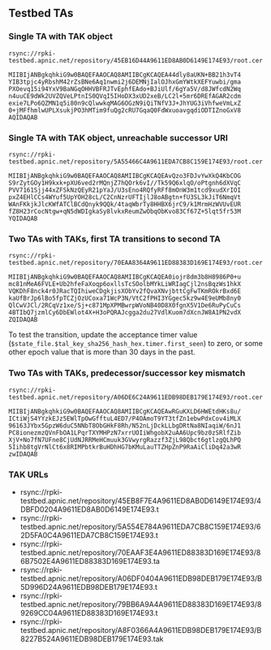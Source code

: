 ## Testbed TAs

### Single TA with TAK object

```
rsync://rpki-testbed.apnic.net/repository/45EB16D44A9611ED8AB0D6149E174E93/root.cer

MIIBIjANBgkqhkiG9w0BAQEFAAOCAQ8AMIIBCgKCAQEA44dly8aUKN+BB21h3vT4
YIB3tpjc4yRbshM42rZsBNe6Aq1nwmi2j6DEMNjIalOJhxGmYWtkXEFYuwbi/gma
PXOevq15i94YxV9BaNGqOHHVBFRJTvEphfEAdo+BJiUlf/6gYa5V/d8JWfcdN2Wq
n4uuCE9dWk2UVZQVeLPtnIS0QVqI5IHoDX3xUD2xeB/LC2l+5mr6DREfAGAR2cdm
exie7LPo6QZMN1q5i80n9cQlwwkqMAG6OGzN9iQiTNfV3J+JhYUG3iVhfweVmLxZ
0+jMFfhmlwUPLXsukjPO3hMTim9fuQg2cRU7GqaQ0FdWxuoavgqdiODTIZnoGxV8
AQIDAQAB
```

### Single TA with TAK object, unreachable successor URI

```
rsync://rpki-testbed.apnic.net/repository/5A55466C4A9611EDA7CB8C159E174E93/root.cer

MIIBIjANBgkqhkiG9w0BAQEFAAOCAQ8AMIIBCgKCAQEAvQzo3FDJvYwXkQ4KbCOG
S9rZytGOy1H9kxk+pXU6ved2rMQnjZ7hQOrk6vI//Tk59Q6xlqO/oPtgnh6dXVqC
PVV7161Sjj44xZFSkNzQEyR21pYaJ/U3sEno4RQfyRFf8mOnW3m1tcd9xudXrIOI
pxZ4EHlCCs4WYuf5UpYOH28cL/C2CnNzrUFTIjlJ8oABgtn+fU3SL3kJiT6NmqVt
WAnFKkjkJlcKWfATClBCdQnyk9QQk/4taqWbrTy8HHBX6jrC9/k1MrmHzWVUvEUR
fZ8H23rCocNtgw+qN5dWDIgkaSy8lvkxReumZwObqObKvo83Cf67Z+5lqt5fr53M
YQIDAQAB
```

### Two TAs with TAKs, first TA transitions to second TA

```
rsync://rpki-testbed.apnic.net/repository/70EAA8364A9611ED88383D169E174E93/root.cer

MIIBIjANBgkqhkiG9w0BAQEFAAOCAQ8AMIIBCgKCAQEA0iojr8dm3b8H8986P0+u
mc81nMeA6FVLE+Ub2hfeFaXoqp6oxllsTcSOolbMYkLiWRIagCjl2nsBqzWs1hkX
VQKDhF8nck4r0JRacTQIhiweCDgkjisXObYv2fQvaXNvjbttCgFwTKmROkrBxd6E
kaUfBrJp6lBo5fpTCZjOzUCoxa71WcP3N/VtC2fPHI3YGgec5kz9w4E9eUMb8ny0
QlCwVJCl/2RCqVz1xe/Sj+c871MpXPMBwrpWVoNB40D8X0fgnX5V1De6RuPyCuCs
4BTIbQ7jzmlCy6DbEWlot4X+H3oPQRAJcgga2du27VdlKuom7dXcnJW8A1PN2vdX
ZQIDAQAB
```

To test the transition, update the acceptance timer value
(`$state_file.$tal_key_sha256_hash_hex.timer.first_seen`) to zero, or some other
epoch value that is more than 30 days in the past.

### Two TAs with TAKs, predecessor/successor key mismatch

```
rsync://rpki-testbed.apnic.net/repository/A06DE6C24A9611EDB98DEB179E174E93/root.cer

MIIBIjANBgkqhkiG9w0BAQEFAAOCAQ8AMIIBCgKCAQEAwRGuKXLD6HWEtdHKs8u/
ICtiWjS4YYzkEJz5EWlTpOwGfftuL4ED7/P4OAmoT9YT3tfZn1ebwPdxCov4iMLX
96163JYbx5GpzW6duC5NNbT8ObGHkF8Rh/N52nLjDckLLbgDRtNa8NIaqiW/6nJ1
PC8ionezmzQVnFbOA1LPqrTXYMHPzN7xrrUOIiWhgobX2uAA6Upc9bz0zSRlfZib
XjV+No7fN7UFne8CjUdNJRRMeHCmuuk3GVwyrgRazzf3ZjL98Qbct6gtlzgQLhPQ
5Iihb8tgVrNlCt6x8RIMPbtkrBuHDhHG7bKMuLauTTZHpZnP9RaAiCliDq42a3wR
zwIDAQAB
```

### TAK URLs

 - rsync://rpki-testbed.apnic.net/repository/45EB8F7E4A9611ED8AB0D6149E174E93/4DBFD0204A9611ED8AB0D6149E174E93.t
 - rsync://rpki-testbed.apnic.net/repository/5A554E784A9611EDA7CB8C159E174E93/62D5FA0C4A9611EDA7CB8C159E174E93.t
 - rsync://rpki-testbed.apnic.net/repository/70EAAF3E4A9611ED88383D169E174E93/86B7502E4A9611ED88383D169E174E93.ta
 - rsync://rpki-testbed.apnic.net/repository/A06DF0404A9611EDB98DEB179E174E93/B5D996D24A9611EDB98DEB179E174E93.t
 - rsync://rpki-testbed.apnic.net/repository/79BB6A9A4A9611ED88383D169E174E93/89269CC04A9611ED88383D169E174E93.t
 - rsync://rpki-testbed.apnic.net/repository/A8F0366A4A9611EDB98DEB179E174E93/B8227B524A9611EDB98DEB179E174E93.tak 
